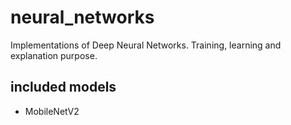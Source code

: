 # neural_networks
Implementations of Deep Neural Networks. Training, learning and explanation purpose.

## included models
- MobileNetV2
